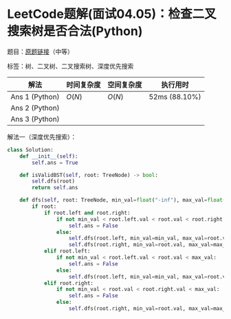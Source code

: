 # LeetCode题解(面试04.05)：检查二叉搜索树是否合法(Python)

题目：[原题链接](https://leetcode-cn.com/problems/legal-binary-search-tree-lcci/)（中等）

标签：树、二叉树、二叉搜索树、深度优先搜索

| 解法           | 时间复杂度 | 空间复杂度 | 执行用时      |
| -------------- | ---------- | ---------- | ------------- |
| Ans 1 (Python) | $O(N)$     | $O(N)$     | 52ms (88.10%) |
| Ans 2 (Python) |            |            |               |
| Ans 3 (Python) |            |            |               |

解法一（深度优先搜索）：

```python
class Solution:
    def __init__(self):
        self.ans = True

    def isValidBST(self, root: TreeNode) -> bool:
        self.dfs(root)
        return self.ans

    def dfs(self, root: TreeNode, min_val=float("-inf"), max_val=float("inf")):
        if root:
            if root.left and root.right:
                if not min_val < root.left.val < root.val < root.right.val < max_val:
                    self.ans = False
                else:
                    self.dfs(root.left, min_val=min_val, max_val=root.val)
                    self.dfs(root.right, min_val=root.val, max_val=max_val)
            elif root.left:
                if not min_val < root.left.val < root.val < max_val:
                    self.ans = False
                else:
                    self.dfs(root.left, min_val=min_val, max_val=root.val)
            elif root.right:
                if not min_val < root.val < root.right.val < max_val:
                    self.ans = False
                else:
                    self.dfs(root.right, min_val=root.val, max_val=max_val)
```